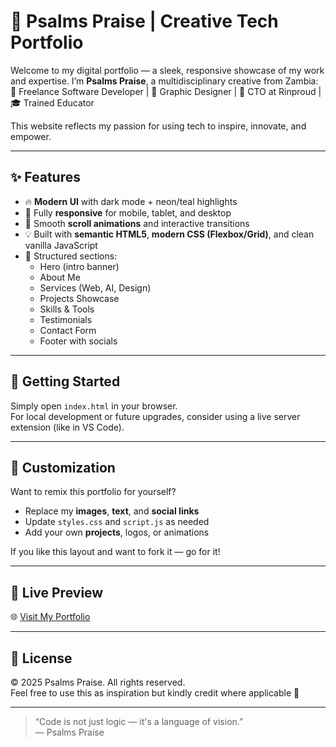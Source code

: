 # 🌟 Psalms Praise | Creative Tech Portfolio

Welcome to my digital portfolio — a sleek, responsive showcase of my work and expertise. I’m **Psalms Praise**, a multidisciplinary creative from Zambia:  
🎯 Freelance Software Developer | 🎨 Graphic Designer | 🧠 CTO at Rinproud | 🎓 Trained Educator

This website reflects my passion for using tech to inspire, innovate, and empower.

---

## ✨ Features
- 🔥 **Modern UI** with dark mode + neon/teal highlights
- 📱 Fully **responsive** for mobile, tablet, and desktop
- 🎥 Smooth **scroll animations** and interactive transitions
- 💡 Built with **semantic HTML5**, **modern CSS (Flexbox/Grid)**, and clean vanilla JavaScript
- 📌 Structured sections:
  - Hero (intro banner)
  - About Me
  - Services (Web, AI, Design)
  - Projects Showcase
  - Skills & Tools
  - Testimonials
  - Contact Form
  - Footer with socials

---

## 🚀 Getting Started

Simply open `index.html` in your browser.  
For local development or future upgrades, consider using a live server extension (like in VS Code).

---

## 🔧 Customization

Want to remix this portfolio for yourself?

- Replace my **images**, **text**, and **social links**
- Update `styles.css` and `script.js` as needed
- Add your own **projects**, logos, or animations

If you like this layout and want to fork it — go for it!

---

## 💼 Live Preview

🌐 [Visit My Portfolio](https://depraisebee.github.io/psalmspraise/)

---

## 🔐 License

© 2025 Psalms Praise. All rights reserved.  
Feel free to use this as inspiration but kindly credit where applicable 🙏

---

> “Code is not just logic — it's a language of vision.”  
> — Psalms Praise
